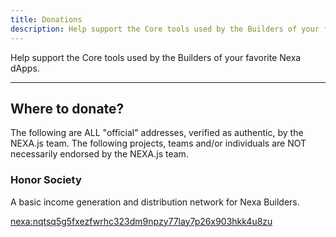 ```yaml
---
title: Donations
description: Help support the Core tools used by the Builders of your favorite Nexa dApps.
---
```


Help support the Core tools used by the Builders of your favorite Nexa dApps.

---

## Where to donate?

The following are ALL "official" addresses, verified as authentic, by the NEXA.js team. The following projects, teams and/or individuals are NOT necessarily endorsed by the NEXA.js team.

### Honor Society

A basic income generation and distribution network for Nexa Builders.

[nexa:nqtsq5g5fxezfwrhc323dm9npzy77lay7p26x903hkk4u8zu](https://explorer.nexa.org/address/nexa:nqtsq5g5fxezfwrhc323dm9npzy77lay7p26x903hkk4u8zu)
